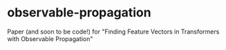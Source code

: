 # observable-propagation
Paper (and soon to be code!) for "Finding Feature Vectors in Transformers with Observable Propagation"
